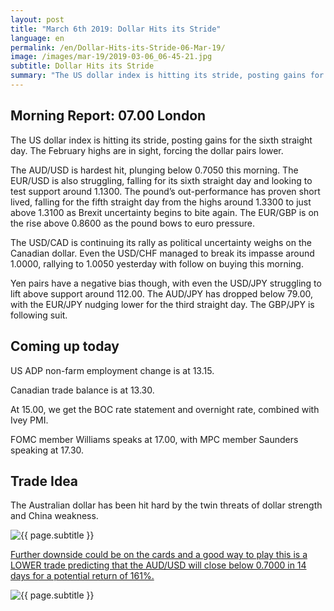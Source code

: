 ```yaml
---
layout: post
title: "March 6th 2019: Dollar Hits its Stride"
language: en
permalink: /en/Dollar-Hits-its-Stride-06-Mar-19/
image: /images/mar-19/2019-03-06_06-45-21.jpg
subtitle: Dollar Hits its Stride
summary: "The US dollar index is hitting its stride, posting gains for the sixth straight day. The February highs are in sight, forcing the dollar pairs lower. The AUD/USD is hardest hit, plunging below 0.7050 this morning. The EUR/USD is also struggling, falling for its sixth straight day and looking to test support around 1.1300"
---
```

## Morning Report: 07.00 London

The US dollar index is hitting its stride, posting gains for the sixth straight day. The February highs are in sight, forcing the dollar pairs lower. 

The AUD/USD is hardest hit, plunging below 0.7050 this morning. The EUR/USD is also struggling, falling for its sixth straight day and looking to test support around 1.1300. The pound’s out-performance has proven short lived, falling for the fifth straight day from the highs around 1.3300 to just above 1.3100 as Brexit uncertainty begins to bite again. The EUR/GBP is on the rise above 0.8600 as the pound bows to euro pressure. 

The USD/CAD is continuing its rally as political uncertainty weighs on the Canadian dollar. Even the USD/CHF managed to break its impasse around 1.0000, rallying to 1.0050 yesterday with follow on buying this morning. 

Yen pairs have a negative bias though, with even the USD/JPY struggling to lift above support around 112.00. The AUD/JPY has dropped below 79.00, with the EUR/JPY nudging lower for the third straight day. The GBP/JPY is following suit. 

## Coming up today

US ADP non-farm employment change is at 13.15. 

Canadian trade balance is at 13.30. 

At 15.00, we get the BOC rate statement and overnight rate, combined with Ivey PMI. 

FOMC member Williams speaks at 17.00, with MPC member Saunders speaking at 17.30. 

## Trade Idea

The Australian dollar has been hit hard by the twin threats of dollar strength and China weakness.

<img class="post-image" src="{{ site.url }}/images/mar-19/2019-03-06_06-45-21.jpg" alt="{{ page.subtitle }}" title="{{ page.subtitle }}">

<a href="%LINK%%?currency=GBP&market=forex&underlying=frxAUDUSD&formname=higherlower&duration_amount=14&duration_units=d&amount=10&amount_type=stake&expiry_type=duration&barrier=0.7000" target="_blank" rel="noopener noreferrer nofollow">Further downside could be on the cards and a good way to play this is a LOWER trade predicting that the AUD/USD will close below 0.7000 in 14 days for a potential return of 161%.</a>

<img class="post-image" src="{{ site.url }}/images/mar-19/2019-03-06_06-48-56.jpg" alt="{{ page.subtitle }}" title="{{ page.subtitle }}">